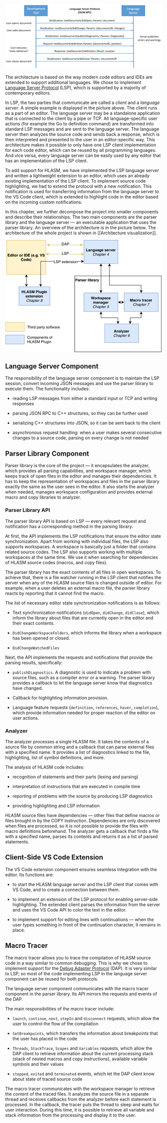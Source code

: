 <img src="img/language-server-sequence.png" alt="LSP session example. (source: https://microsoft.github.io/language-server-protocol/overview )" />

The architecture is based on the way modern code editors and IDEs are extended to support additional languages. We chose to implement [Language Server Protocol](https://microsoft.github.io/language-server-protocol/) (LSP), which is supported by a majority of contemporary editors.

In LSP, the two parties that communicate are called a *client* and a *language server*. A simple example is displayed in the picture above. The client runs as a part of an editor. The language server may be a standalone application that is connected to the client by a pipe or TCP. All language-specific user actions (for example the Go to definition command) are transformed into standard LSP messages and are sent to the language server. The language server then analyzes the source code and sends back a response, which is then interpreted and presented to the user in an editor-specific way. This architecture makes it possible to only have one LSP client implementation for each code editor, which can be reused by all programming languages. And vice versa, every language server can be easily used by any editor that has an implementation of the LSP client.

To add support for HLASM, we have implemented the LSP language server and written a lightweight extension to an editor, which uses an already existing implementation of the LSP client. To implement source code highlighting, we had to extend the protocol with a new notification. This notification is used for transferring information from the language server to the VS Code client, which is extended to highlight code in the editor based on the incoming custom notifications.

In this chapter, we further decompose the project into smaller components and describe their relationships. The two main components are the parser library and the language server — an executable application that uses the parser library. An overview of the architecture is in the picture below. The architecture of the whole project is shown in [[Architecture visualization]].

<img src="img/hlasm_architecture.svg" alt="Architecture of the HLASM Plugin" />

Language Server Component
-------------------------

The responsibility of the language server component is to maintain the LSP session, convert incoming JSON messages and use the parser library to execute them. The functionality includes:

-   reading LSP messages from either a standard input or TCP and writing responses

-   parsing JSON RPC to C++ structures, so they can be further used

-   serializing C++ structures into JSON, so it can be sent back to the client

-   asynchronous request handling: when a user makes several consecutive changes to a source code, parsing on every change is not needed

Parser Library Component
------------------------

Parser library is the core of the project — it encapsulates the analyzer, which provides all parsing capabilities, and workspace manager, which keeps track of open files in the editor and manages their dependencies. It has to keep the representation of workspaces and files in the parser library exactly the same as the user sees in the editor. It also starts the analyzer when needed, manages workspace configuration and provides external macro and copy libraries to analyzer.

### Parser Library API

The parser library API is based on LSP — every relevant request and notification has a corresponding method in the parsing library.

At first, the API implements the LSP notifications that ensure the editor state synchronization. Apart from working with individual files, the LSP also supports workspaces. A workspace is basically just a folder that contains related source codes. The LSP also supports working with multiple workspaces at the same time. We use it when searching for dependencies of HLASM source codes (macros, and copy files).

The parser library has the exact contents of all files in open workspaces. To achieve that, there is a file watcher running in the LSP client that notifies the server when any of the HLASM source files is changed outside of editor. For example, when a user deletes an external macro file, the parser library reacts by reporting that it cannot find the macro.

The list of necessary editor state synchronization notifications is as follows:

-   Text synchronization notifications (`didOpen`, `didChange`, `didClose`), which inform the library about files that are currently open in the editor and their exact contents.

-   `DidChangeWorkspaceFolders`, which informs the library when a workspace has been opened or closed.

-   `DidChangeWatchedFiles`

Next, the API implements the requests and notifications that provide the parsing results, specifically:

-   `publishDiagnostics`. A diagnostic is used to indicate a problem with source files, such as a compiler error or a warning. The parser library provides a callback to let the language server know that diagnostics have changed.

-   Callback for highlighting information provision.

-   Language feature requests (`definition`, `references`, `hover`, `completion`), which provide information needed for proper reaction of the editor on user actions.

### Analyzer

The analyzer processes a single HLASM file. It takes the contents of a source file by common string and a callback that can parse external files with a specified name. It provides a list of diagnostics linked to the file, highlighting, list of symbol definitions, and more.

The analysis of HLASM code includes:

-   recognition of statements and their parts (lexing and parsing)

-   interpretation of instructions that are executed in compile time

-   reporting of problems with the source by producing LSP diagnostics

-   providing highlighting and LSP information

HLASM source files have dependencies — other files that define macros or files brought in by the COPY instruction. Dependencies are only discovered when files are processed, so it is not possible to provide the files with macro definitions beforehand. The analyzer gets a callback that finds a file with a specified name, parses its contents and returns it as a list of parsed statements.

Client-Side VS Code Extension
-----------------------------

The VS Code extension component ensures seamless integration with the editor. Its functions are:

-   to start the HLASM language server and the LSP client that comes with VS Code, and to create a connection between them.

-   to implement an extension of the LSP protocol for enabling server-side highlighting. The extended client parses the information from the server and uses the VS Code API to color the text in the editor.

-   to implement support for editing lines with continuations — when the user types something in front of the continuation character, it remains in place.

Macro Tracer
------------

The macro tracer allows you to trace the compilation of HLASM source code in a way similar to common debugging. This is why we chose to implement support for the [Debug Adapter Protocol](https://microsoft.github.io/debug-adapter-protocol/) (DAP). It is very similar to LSP, so most of the code implementing LSP in the language server component can be reused for both protocols.

The language server component communicates with the macro tracer component in the parser library. Its API mirrors the requests and events of the DAP.

The main responsibilities of the macro tracer include:

-   `launch`, `continue`, `next`, `stepIn` and `disconnect` requests, which allow the user to control the flow of the compilation

-   `SetBreakpoints`, which transfers the information about breakpoints that the user has placed in the code

-   `Threads`, `StackTrace`, `Scopes` and `Variables` requests, which allow the DAP client to retrieve information about the current processing stack (stack of nested macros and copy instructions), available variable symbols and their values

-   `stopped`, `exited` and `terminated` events, which let the DAP client know about state of traced source code

The macro tracer communicates with the workspace manager to retrieve the content of the traced files. It analyzes the source file in a separate thread and receives callbacks from the analyzer before each statement is processed. In the callback, the tracer puts the thread to sleep and waits for user interaction. During this time, it is possible to retrieve all variable and stack information from the processing and display it to the user.
